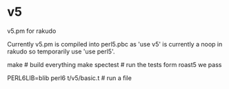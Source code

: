 v5
==

v5.pm for rakudo

Currently v5.pm is compiled into perl5.pbc as 'use v5' is currently a noop in rakudo so temporarily use 'use perl5'.

make # build everything
make spectest # run the tests form roast5 we pass

PERL6LIB=blib perl6 t/v5/basic.t # run a file

